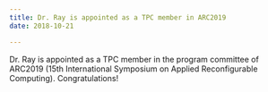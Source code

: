 ```yaml
---
title: Dr. Ray is appointed as a TPC member in ARC2019
date: 2018-10-21

---
```


<!--more-->
Dr. Ray is appointed as a TPC member in the program committee of ARC2019 (15th International Symposium on Applied Reconfigurable Computing). Congratulations!